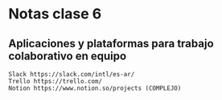 # Notas clase 6


## Aplicaciones y plataformas para trabajo colaborativo en equipo

    Slack https://slack.com/intl/es-ar/  
    Trello https://trello.com/  
    Notion https://www.notion.so/projects (COMPLEJO)
    